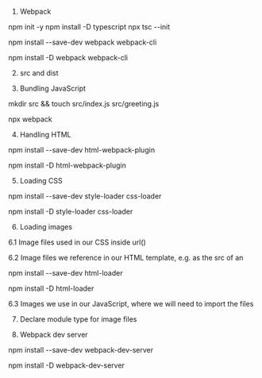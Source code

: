1. Webpack
<!-- Webpack is one of the most popular JavaScript bundlers, if not the most popular one, and has been for a long time. Let’s get started with bundling!

We’ll first need to make a new directory for our practice app, then create a package.json file in it for npm to record information about packages we use (like Webpack). Run the following in your terminal: -->
npm init -y
npm install -D typescript
npx tsc --init
<!-- Once inside your new directory, we can go ahead and install Webpack, which involves two packages. -->
npm install --save-dev webpack webpack-cli
<!-- or -->
npm install -D webpack webpack-cli

2. src and dist
<!-- When dealing with Webpack (and often with any other bundler or build tool), we have two very important directories: src (short for “source”) and dist (short for “distribution”). We could technically call these directories whatever we want, but these names are conventions.

src is where we keep all of our website’s source code, essentially where all of our work will be done (with an exception being altering any configuration files in the root of the project). When we run Webpack to bundle our code, it will output the bundled files into the dist directory. The idea is that if someone were to fork or clone the project, they would not need the dist directory, as they’d just be able to run Webpack to build from src into their own dist. Similarly, to deploy our website, we would only need the dist code and nothing else. Keep that in mind! Work inside src, build into dist, then deploy from there! -->

3. Bundling JavaScript
<!-- Now that we’ve installed Webpack in our project directory, let’s create a src directory with two JavaScript files inside it: index.js and greeting.js. -->
mkdir src && touch src/index.js src/greeting.js

<!-- Inside our two JavaScript files, we’ll have the following: 
// greeting.js
export const greeting = "Hello, Odinite!";

// index.js
import { greeting } from "./greeting.js";

console.log(greeting);
-->

<!-- Back in your project root (so outside of src), create a webpack.config.js file that contains the following: 

// webpack.config.js
const path = require("path");

module.exports = {
  mode: "development",
  entry: "./src/index.js",
  output: {
    filename: "main.js",
    path: path.resolve(__dirname, "dist"),
    clean: true,
  },
};
-->

<!-- With these files all in place, let’s run Webpack and see what happens! -->
npx webpack

4. Handling HTML
<!-- Run the following command to install HtmlWebpackPlugin (also as a dev dependency): -->
npm install --save-dev html-webpack-plugin
<!-- or -->
npm install -D html-webpack-plugin

<!-- We should also create a 'template.html' inside 'src' (you can name this file whatever you want) and fill that with the usual HTML boilerplate. We do not need to put a script tag in this file! HtmlWebpackPlugin will automatically add our output bundle as a script tag. We wouldn’t want to double up by including our own one as well! Inside our webpack.config.js, we can add a few little bits. -->

<!-- // webpack.config.js
const path = require("path");
const HtmlWebpackPlugin = require("html-webpack-plugin");

module.exports = {
  mode: "development",
  entry: "./src/index.js",
  output: {
    filename: "main.js",
    path: path.resolve(__dirname, "dist"),
    clean: true,
  },
  plugins: [
    new HtmlWebpackPlugin({
      template: "./src/template.html",
    }),
  ],
}; -->

5. Loading CSS
<!-- We don’t just need one new package for CSS, we need two. Gosh, what a greedy little thing… Let’s install them. -->
npm install --save-dev style-loader css-loader
<!-- or -->
npm install -D style-loader css-loader

<!-- Back in our webpack.config.js, we need to add these loaders so Webpack knows what to do. Since these aren’t plugins, they go in a separate section: -->
<!-- // webpack.config.js
const path = require("path");
const HtmlWebpackPlugin = require("html-webpack-plugin");

module.exports = {
  mode: "development",
  entry: "./src/index.js",
  output: {
    filename: "main.js",
    path: path.resolve(__dirname, "dist"),
    clean: true,
  },
  plugins: [
    new HtmlWebpackPlugin({
      template: "./src/template.html",
    }),
  ],
  module: {
    rules: [
      {
        test: /\.css$/i,
        use: ["style-loader", "css-loader"],
      },
    ],
  },
}; -->

<!-- Now that Webpack knows what to do with imported CSS files, let’s add some CSS! Create a src/styles.css with the following: 

/* styles.css */
body {
  background-color: rebeccapurple;
}

import "./styles.css";
import { greeting } from "./greeting.js";

console.log(greeting);
-->

6. Loading images
<!-- There are three different ways you could be dealing with local image files: -->

6.1 Image files used in our CSS inside url()
<!-- Lucky us! css-loader already handles this for us, so there’s nothing extra to do for image paths in CSS! -->

6.2 Image files we reference in our HTML template, e.g. as the src of an <img>
<!-- We need to install and tell Webpack to use something called html-loader, which will detect image file paths in our HTML template and load the right image files for us. Without this, ./odin.png would just be a bit of text that will no longer reference the correct file once we run Webpack to build into dist. Let’s install it: -->
npm install --save-dev html-loader
<!-- or -->
npm install -D html-loader

<!-- Then, add the following object to the modules.rules array within webpack.config.js: 

{
  test: /\.html$/i,
  loader: "html-loader",
}
-->

6.3 Images we use in our JavaScript, where we will need to import the files
<!-- If we need to use a local image file in our JavaScript (such as when manipulating the DOM to create or edit img elements and set their src attribute), we need to import the images into our JavaScript module. Since images aren’t JavaScript, we need to tell Webpack that these files will be assets by adding an asset/resource rule. No need to install anything here. Just add the following object to the modules.rules array within webpack.config.js: 

{
  test: /\.(png|svg|jpg|jpeg|gif)$/i,
  type: "asset/resource",
}
-->

<!-- Then, in whatever JavaScript module we want to use that image in, we just have to default import it. 

import odinImage from "./odin.png";
   
const image = document.createElement("img");
image.src = odinImage;
   
document.body.appendChild(image);

-->

<!-- After all that, if we added both html-loader and the image asset/resource rule, our webpack.config.js would look something like this: 

// webpack.config.js
const path = require("path");
const HtmlWebpackPlugin = require("html-webpack-plugin");

module.exports = {
  mode: "development",
  entry: "./src/index.js",
  output: {
    filename: "main.js",
    path: path.resolve(__dirname, "dist"),
    clean: true,
  },
  plugins: [
    new HtmlWebpackPlugin({
      template: "./src/template.html",
    }),
  ],
  module: {
    rules: [
      {
        test: /\.css$/i,
        use: ["style-loader", "css-loader"],
      },
      {
        test: /\.html$/i,
        loader: "html-loader",
      },
      {
        test: /\.(png|svg|jpg|jpeg|gif)$/i,
        type: "asset/resource",
      },
    ],
  },
};
-->

7. Declare module type for image files
<!-- 
// filename.d.ts

declare module '*.png' {
  const value: number;
  export = value;
}

declare module '*.jpeg' {
  const value: number;
  export = value;
}

declare module '*.jpg' {
  const value: number;
  export = value;
}

declare module '*.svg' {
  const value: number;
  export = value;
}

declare module '*.webp' {
  const value: number;
  export = value;
} -->

8. Webpack dev server
<!-- During this lesson, did you get a bit annoyed with having to run npx webpack to rebundle with every change? Fortunately, there are multiple solutions for this, and we will focus on what we think is the most useful option: webpack-dev-server. Install it as follows: -->
npm install --save-dev webpack-dev-server
<!-- or -->
npm install -D webpack-dev-server

<!-- Once installed, in our webpack.config.js, we only need to add a couple more properties somewhere in the configuration object (the order of these properties does not matter):

// webpack.config.js
const path = require("path");
const HtmlWebpackPlugin = require("html-webpack-plugin");

module.exports = {
  mode: "development",
  entry: "./src/index.js",
  output: {
    filename: "main.js",
    path: path.resolve(__dirname, "dist"),
    clean: true,
  },
  devtool: "eval-source-map",
  devServer: {
    watchFiles: ["./src/template.html"],
  },
  plugins: [
    new HtmlWebpackPlugin({
      template: "./src/template.html",
    }),
  ],
  module: {
    rules: [
      {
        test: /\.css$/i,
        use: ["style-loader", "css-loader"],
      },
      {
        test: /\.html$/i,
        loader: "html-loader",
      },
      {
        test: /\.(png|svg|jpg|jpeg|gif)$/i,
        type: "asset/resource",
      },
    ],
  },
};
-->

<!-- Firstly, we add a source map by setting eval-source-map as a devtool option. If we don’t do this, any error messages we get won’t necessarily match up to the correct files and line numbers from our development code. -->

